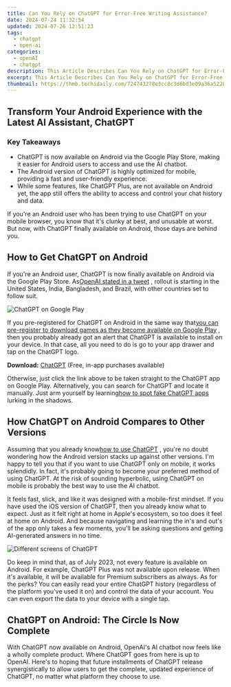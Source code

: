 ```yaml
---
title: Can You Rely on ChatGPT for Error-Free Writing Assistance?
date: 2024-07-24 11:32:54
updated: 2024-07-26 12:51:23
tags:
  - chatgpt
  - open-ai
categories:
  - openAI
  - chatgpt
description: This Article Describes Can You Rely on ChatGPT for Error-Free Writing Assistance?
excerpt: This Article Describes Can You Rely on ChatGPT for Error-Free Writing Assistance?
thumbnail: https://thmb.techidaily.com/724743278e3cc8c3d6bd3e09a36a5228f2284123f9ba460d1a5d5ea60dfb5a94.jpg
---
```


## Transform Your Android Experience with the Latest AI Assistant, ChatGPT

### Key Takeaways

* ChatGPT is now available on Android via the Google Play Store, making it easier for Android users to access and use the AI chatbot.
* The Android version of ChatGPT is highly optimized for mobile, providing a fast and user-friendly experience.
* While some features, like ChatGPT Plus, are not available on Android yet, the app still offers the ability to access and control your chat history and data.

 If you're an Android user who has been trying to use ChatGPT on your mobile browser, you know that it's clunky at best, and unusable at worst. But now, with ChatGPT finally available on Android, those days are behind you.

## How to Get ChatGPT on Android

 If you're an Android user, ChatGPT is now finally available on Android via the Google Play Store. As[OpenAI stated in a tweet](https://twitter.com/OpenAI/status/1683854695398522881) , rollout is starting in the United States, India, Bangladesh, and Brazil, with other countries set to follow suit.

![ChatGPT on Google Play](https://static1.makeuseofimages.com/wordpress/wp-content/uploads/wm/2023/07/chatgpt-google-play-1.jpg)

 If you pre-registered for ChatGPT on Android in the same way that[you can pre-register to download games as they become available on Google Play](https://www.makeuseof.com/pre-register-games-google-play-store/) , then you probably already got an alert that ChatGPT is available to install on your device. In that case, all you need to do is go to your app drawer and tap on the ChatGPT logo.

**Download:** [ChatGPT](https://www.anrdoezrs.net/links/7251228/type/dlg/sid/UUmuoUeUpU2028180/https://play.google.com/store/apps/details?id=com.openai.chatgpt&hl=en&gl=US) (Free, in-app purchases available)

 Otherwise, just click the link above to be taken straight to the ChatGPT app on Google Play. Alternatively, you can search for ChatGPT and locate it manually. Just arm yourself by learning[how to spot fake ChatGPT apps](https://www.makeuseof.com/how-to-spot-fake-chatgpt-app-on-apple-app-store/) lurking in the shadows.

## How ChatGPT on Android Compares to Other Versions

 Assuming that you already know[how to use ChatGPT](https://www.makeuseof.com/how-to-use-chatgpt-by-openai) , you're no doubt wondering how the Android version stacks up against other versions. I'm happy to tell you that if you want to use ChatGPT only on mobile, it works splendidly. In fact, it's probably going to become your preferred method of using ChatGPT. At the risk of sounding hyperbolic, using ChatGPT on mobile is probably the best way to use the AI chatbot.

 It feels fast, slick, and like it was designed with a mobile-first mindset. If you have used the iOS version of ChatGPT, then you already know what to expect. Just as it felt right at home in Apple's ecosystem, so too does it feel at home on Android. And because navigating and learning the in's and out's of the app only takes a few moments, you'll be asking questions and getting AI-generated answers in no time.

![Different screens of ChatGPT](https://static1.makeuseofimages.com/wordpress/wp-content/uploads/wm/2023/07/chatgpt-android-overview.png)

 Do keep in mind that, as of July 2023, not every feature is available on Android. For example, ChatGPT Plus was not available upon release. When it's available, it will be available for Premium subscribers as always. As for the perks? You can easily read your entire ChatGPT history (regardless of the platform you've used it on) and control the data of your account. You can even export the data to your device with a single tap.

## ChatGPT on Android: The Circle Is Now Complete

 With ChatGPT now available on Android, OpenAI's AI chatbot now feels like a wholly complete product. Where ChatGPT goes from here is up to OpenAI. Here's to hoping that future installments of ChatGPT release synergistically to allow users to get the complete, updated experience of ChatGPT, no matter what platform they choose to use.


<ins class="adsbygoogle"
     style="display:block"
     data-ad-format="autorelaxed"
     data-ad-client="ca-pub-7571918770474297"
     data-ad-slot="1223367746"></ins>



<ins class="adsbygoogle"
     style="display:block"
     data-ad-client="ca-pub-7571918770474297"
     data-ad-slot="8358498916"
     data-ad-format="auto"
     data-full-width-responsive="true"></ins>
